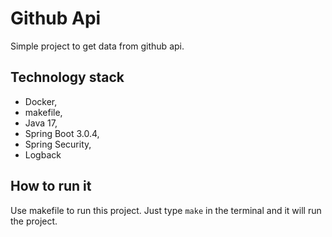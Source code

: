 # Github Api

Simple project to get data from github api.

## Technology stack

* Docker,
* makefile,
* Java 17,
* Spring Boot 3.0.4,
* Spring Security,
* Logback

## How to run it

Use makefile to run this project. Just type `make` in the terminal and it will run the project.
